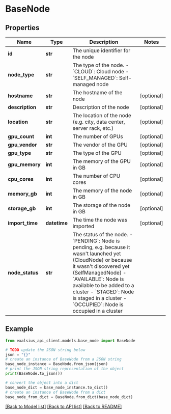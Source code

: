 # BaseNode


## Properties

Name | Type | Description | Notes
------------ | ------------- | ------------- | -------------
**id** | **str** | The unique identifier for the node | 
**node_type** | **str** | The type of the node. - &#x60;CLOUD&#x60;: Cloud node - &#x60;SELF_MANAGED&#x60;: Self-managed node  | 
**hostname** | **str** | The hostname of the node | [optional] 
**description** | **str** | Description of the node | [optional] 
**location** | **str** | The location of the node (e.g. city, data center, server rack, etc.) | [optional] 
**gpu_count** | **int** | The number of GPUs | [optional] 
**gpu_vendor** | **str** | The vendor of the GPU | [optional] 
**gpu_type** | **str** | The type of the GPU | [optional] 
**gpu_memory** | **int** | The memory of the GPU in GB | [optional] 
**cpu_cores** | **int** | The number of CPU cores | [optional] 
**memory_gb** | **int** | The memory of the node in GB | [optional] 
**storage_gb** | **int** | The storage of the node in GB | [optional] 
**import_time** | **datetime** | The time the node was imported | [optional] 
**node_status** | **str** | The status of the node. - &#x60;PENDING&#x60;: Node is pending, e.g. because it wasn&#39;t launched yet (CloudNode) or because it wasn&#39;t discovered yet (SelfManagedNode) - &#x60;AVAILABLE&#x60;: Node is available to be added to a cluster - &#x60;STAGED&#x60;: Node is staged in a cluster - &#x60;OCCUPIED&#x60;: Node is occupied in a cluster  | 

## Example

```python
from exalsius_api_client.models.base_node import BaseNode

# TODO update the JSON string below
json = "{}"
# create an instance of BaseNode from a JSON string
base_node_instance = BaseNode.from_json(json)
# print the JSON string representation of the object
print(BaseNode.to_json())

# convert the object into a dict
base_node_dict = base_node_instance.to_dict()
# create an instance of BaseNode from a dict
base_node_from_dict = BaseNode.from_dict(base_node_dict)
```
[[Back to Model list]](../README.md#documentation-for-models) [[Back to API list]](../README.md#documentation-for-api-endpoints) [[Back to README]](../README.md)


